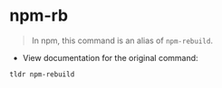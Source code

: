 # npm-rb

> In npm, this command is an alias of `npm-rebuild`.

- View documentation for the original command:

`tldr npm-rebuild`

